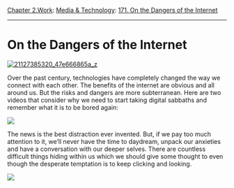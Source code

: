 [Chapter 2.Work](https://www.theschooloflife.com/thebookoflife/category/work/): [Media & Technology](https://www.theschooloflife.com/thebookoflife/category/work/media-and-technology/): [171. On the Dangers of the Internet](https://www.theschooloflife.com/thebookoflife/on-the-dangers-of-the-internet/)

* * *

# On the Dangers of the Internet

[![21127385320_47e666865a_z](https://www.theschooloflife.com/thebookoflife/wp-content/uploads/2014/12/21127385320_47e666865a_z.jpg)](http://www.thebookoflife.org/wp-content/uploads/2014/12/21127385320_47e666865a_z.jpg)

Over the past century, technologies have completely changed the way we connect with each other. The benefits of the internet are obvious and all around us. But the risks and dangers are more subterranean. Here are two videos that consider why we need to start taking&nbsp;digital sabbaths and remember what it is to be bored again:

[![](https://img.youtube.com/vi/uquRzrcwA18/0.jpg)](//www.youtube.com/embed/uquRzrcwA18? '')

The news is the best distraction ever invented. But, if we pay too much attention to it, we’ll never have the time to daydream, unpack our anxieties and have a conversation with our deeper selves. There are countless difficult things hiding within us which we should give some thought to even though the desperate temptation is to keep clicking and looking.

[![](https://img.youtube.com/vi/-LWZkL5Xsno/0.jpg)](//www.youtube.com/embed/-LWZkL5Xsno? '')
